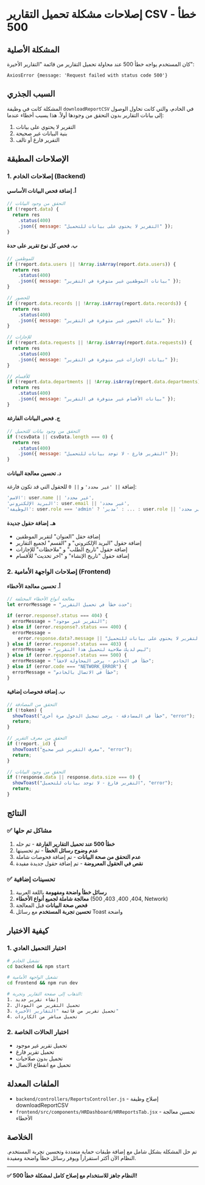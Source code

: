 # إصلاحات مشكلة تحميل التقارير CSV - خطأ 500

## المشكلة الأصلية

كان المستخدم يواجه خطأ 500 عند محاولة تحميل التقارير من قائمة "التقارير الأخيرة":

```
AxiosError {message: 'Request failed with status code 500'}
```

## السبب الجذري

المشكلة كانت في وظيفة `downloadReportCSV` في الخادم، والتي كانت تحاول الوصول إلى بيانات التقارير بدون التحقق من وجودها أولاً. هذا يسبب أخطاء عندما:

1. التقرير لا يحتوي على بيانات
2. بنية البيانات غير صحيحة
3. التقرير فارغ أو تالف

## الإصلاحات المطبقة

### 1. إصلاحات الخادم (Backend)

#### أ. إضافة فحص البيانات الأساسي

```javascript
// التحقق من وجود البيانات
if (!report.data) {
  return res
    .status(400)
    .json({ message: "التقرير لا يحتوي على بيانات للتحميل" });
}
```

#### ب. فحص كل نوع تقرير على حدة

```javascript
// للموظفين
if (!report.data.users || !Array.isArray(report.data.users)) {
  return res
    .status(400)
    .json({ message: "بيانات الموظفين غير متوفرة في التقرير" });
}

// للحضور
if (!report.data.records || !Array.isArray(report.data.records)) {
  return res
    .status(400)
    .json({ message: "بيانات الحضور غير متوفرة في التقرير" });
}

// للإجازات
if (!report.data.requests || !Array.isArray(report.data.requests)) {
  return res
    .status(400)
    .json({ message: "بيانات الإجازات غير متوفرة في التقرير" });
}

// للأقسام
if (!report.data.departments || !Array.isArray(report.data.departments)) {
  return res
    .status(400)
    .json({ message: "بيانات الأقسام غير متوفرة في التقرير" });
}
```

#### ج. فحص البيانات الفارغة

```javascript
// التحقق من وجود بيانات للتحميل
if (!csvData || csvData.length === 0) {
  return res
    .status(400)
    .json({ message: "التقرير فارغ - لا توجد بيانات للتحميل" });
}
```

#### د. تحسين معالجة البيانات

إضافة `|| 'غير محدد'` و `|| 0` للحقول التي قد تكون فارغة:

```javascript
'الاسم': user.name || 'غير محدد',
'البريد الإلكتروني': user.email || 'غير محدد',
'الوظيفة': user.role === 'admin' ? 'مدير' : ... : user.role || 'غير محدد',
```

#### هـ. إضافة حقول جديدة

- إضافة حقل "العنوان" لتقرير الموظفين
- إضافة حقول "البريد الإلكتروني" و "القسم" لجميع التقارير
- إضافة حقول "تاريخ الطلب" و "ملاحظات" للإجازات
- إضافة حقول "تاريخ الإنشاء" و "آخر تحديث" للأقسام

### 2. إصلاحات الواجهة الأمامية (Frontend)

#### أ. تحسين معالجة الأخطاء

```javascript
// معالجة أنواع الأخطاء المختلفة
let errorMessage = "حدث خطأ في تحميل التقرير";

if (error.response?.status === 404) {
  errorMessage = "التقرير غير موجود";
} else if (error.response?.status === 400) {
  errorMessage =
    error.response.data?.message || "التقرير لا يحتوي على بيانات للتحميل";
} else if (error.response?.status === 403) {
  errorMessage = "ليس لديك صلاحية لتحميل هذا التقرير";
} else if (error.response?.status === 500) {
  errorMessage = "خطأ في الخادم - يرجى المحاولة لاحقاً";
} else if (error.code === "NETWORK_ERROR") {
  errorMessage = "خطأ في الاتصال بالخادم";
}
```

#### ب. إضافة فحوصات إضافية

```javascript
// التحقق من المصادقة
if (!token) {
  showToast("خطأ في المصادقة - يرجى تسجيل الدخول مرة أخرى", "error");
  return;
}

// التحقق من معرف التقرير
if (!report._id) {
  showToast("معرف التقرير غير صحيح", "error");
  return;
}

// التحقق من وجود البيانات
if (!response.data || response.data.size === 0) {
  showToast("التقرير فارغ - لا توجد بيانات للتحميل", "error");
  return;
}
```

## النتائج

### ✅ مشاكل تم حلها

1. **خطأ 500 عند تحميل التقارير الفارغة** - تم حله
2. **عدم وضوح رسائل الخطأ** - تم تحسينها
3. **عدم التحقق من صحة البيانات** - تم إضافة فحوصات شاملة
4. **نقص في الحقول المعروضة** - تم إضافة حقول جديدة مفيدة

### ✅ تحسينات إضافية

1. **رسائل خطأ واضحة ومفهومة** باللغة العربية
2. **معالجة شاملة لجميع أنواع الأخطاء** (404, 400, 403, 500, Network)
3. **فحص صحة البيانات** قبل المعالجة
4. **تحسين تجربة المستخدم** مع رسائل Toast واضحة

## كيفية الاختبار

### 1. اختبار التحميل العادي

```bash
# تشغيل الخادم
cd backend && npm start

# تشغيل الواجهة الأمامية
cd frontend && npm run dev

# الذهاب إلى صفحة التقارير وتجربة:
1. إنشاء تقرير جديد
2. تحميل التقرير من المودال
3. تحميل تقرير من قائمة "التقارير الأخيرة"
4. تحميل مباشر من الكاردات
```

### 2. اختبار الحالات الخاصة

- تحميل تقرير غير موجود
- تحميل تقرير فارغ
- تحميل بدون صلاحيات
- تحميل مع انقطاع الاتصال

## الملفات المعدلة

- `backend/controllers/ReportsController.js` - إصلاح وظيفة downloadReportCSV
- `frontend/src/components/HRDashboard/HRReportsTab.jsx` - تحسين معالجة الأخطاء

## الخلاصة

تم حل المشكلة بشكل شامل مع إضافة طبقات حماية متعددة وتحسين تجربة المستخدم. النظام الآن أكثر استقراراً ويوفر رسائل خطأ واضحة ومفيدة.

---

**✅ النظام جاهز للاستخدام مع إصلاح كامل لمشكلة خطأ 500!**
